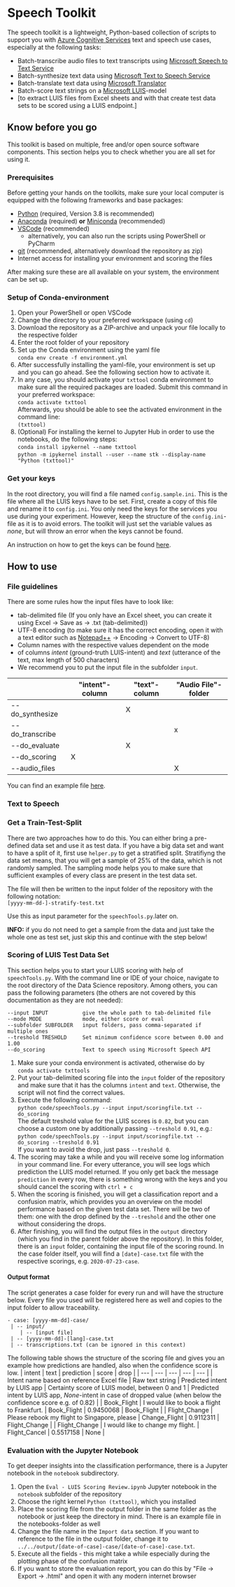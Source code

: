 # Speech Toolkit
The speech toolkit is a lightweight, Python-based collection of scripts to support you with [Azure Cognitive Services](https://azure.microsoft.com/en-us/services/cognitive-services/) text and speech use cases, especially at the following tasks:
- Batch-transcribe audio files to text transcripts using [Microsoft Speech to Text Service](https://azure.microsoft.com/en-us/services/cognitive-services/speech-to-text/)
- Batch-synthesize text data using [Microsoft Text to Speech Service](https://azure.microsoft.com/en-us/services/cognitive-services/text-to-speech/)
- Batch-translate text data using [Microsoft Translator](https://azure.microsoft.com/en-us/services/cognitive-services/translator/)
- Batch-score text strings on a [Microsoft LUIS](https://luis.ai)-model
- [to extract LUIS files from Excel sheets and with that create test data sets to be scored using a LUIS endpoint.]

## Know before you go
This toolkit is based on multiple, free and/or open source software components. This section helps you to check whether you are all set for using it. 

### Prerequisites
Before getting your hands on the toolkits, make sure your local computer is equipped with the following frameworks and base packages:
- [Python](https://www.python.org/downloads/windows/) (required, Version 3.8 is recommended)
- [Anaconda](https://www.anaconda.com/distribution/) (required) __or__ [Miniconda](https://docs.conda.io/en/latest/miniconda.html) (recommended)
- [VSCode](https://code.visualstudio.com/docs/?dv=win) (recommended)
  - alternatively, you can also run the scripts using PowerShell or PyCharm
- [git](https://git-scm.com/downloads) (recommended, alternatively download the repository as zip)
- Internet access for installing your environment and scoring the files

After making sure these are all available on your system, the environment can be set up.

### Setup of Conda-environment
1. Open your PowerShell or open VSCode
2. Change the directory to your preferred workspace (using `cd`)
3. Download the repository as a ZIP-archive and unpack your file locally to the respective folder
4. Enter the root folder of your repository
5. Set up the Conda environment using the yaml file<br> `conda env create -f environment.yml`
6. After successfully installing the yaml-file, your environment is set up and you can go ahead. See the following section how to activate it.
7. In any case, you should activate your `txttool` conda environment to make sure all the required packages are loaded. Submit this command in your preferred workspace:<br>`conda activate txttool`<br>
Afterwards, you should be able to see the activated environment in the command line:<br>`(txttool)`
8. (Optional) For installing the kernel to Jupyter Hub in order to use the notebooks, do the following steps:<br>
`conda install ipykernel --name txttool`<br>
`python -m ipykernel install --user --name stk --display-name "Python (txttool)"`

### Get your keys
In the root directory, you will find a file named `config.sample.ini`. This is the file where all the LUIS keys have to be set. First, create a copy of this file and rename it to `config.ini`. You only need the keys for the services you use during your experiment. However, keep the structure of the `config.ini`-file as it is to avoid errors. The toolkit will just set the variable values as _none_, but will throw an error when the keys cannot be found.

An instruction on how to get the keys can be found [here](getyourkeys.md).

## How to use

### File guidelines
There are some rules how the input files have to look like:
- tab-delimited file (If you only have an Excel sheet, you can create it using Excel -> Save as -> .txt (tab-delimited))
- UTF-8 encoding (to make sure it has the correct encoding, open it with a text editor such as [Notepad++](https://notepad-plus-plus.org/downloads/) -> Encoding -> Convert to UTF-8)
- Column names with the respective values dependent on the mode
- of columns _intent_ (ground-truth LUIS-intent) and _text_ (utterance of the text, max length of 500 characters)
- We recommend you to put the input file in the subfolder `input`.

|                 | __"intent"-column__ | __"text"-column__ | __"Audio File"-folder__ |
|-----------------|---------------------|-------------------|-------------------------|
| --do_synthesize |                     | X                 |                         |
| --do_transcribe |                     |                   | x                       |
| --do_evaluate   |                     | X                 |                         |
| --do_scoring    | X                   |                   |                         |
| --audio_files   |                     |                   | X                       |

You can find an example file [here](input/testset-example.txt).

### Text to Speech


### Get a Train-Test-Split
There are two approaches how to do this. You can either bring a pre-defined data set and use it as test data. If you have a big data set and want to have a split of it, first use `helper.py` to get a stratified split. Stratifiyng the data set means, that you will get a sample of 25% of the data, which is not randomly sampled. The sampling mode helps you to make sure that sufficient examples of every class are present in the test data set.

The file will then be written to the input folder of the repository with the following notation:<br>`[yyyy-mm-dd-]-stratify-test.txt`

Use this as input parameter for the `speechTools.py`.later on.

__INFO:__ if you do not need to get a sample from the data and just take the whole one as test set, just skip this and continue with the step below!

### Scoring of LUIS Test Data Set
This section helps you to start your LUIS scoring with help of `speechTools.py`. With the command line or IDE of your choice, navigate to the root directory of the Data Science repository. Among others, you can pass the following parameters (the others are not covered by this documentation as they are not needed):

```
--input INPUT           give the whole path to tab-delimited file
--mode MODE             mode, either score or eval
--subfolder SUBFOLDER   input folders, pass comma-separated if multiple ones
--treshold TRESHOLD     Set minimum confidence score between 0.00 and 1.00
--do_scoring            Text to speech using Microsoft Speech API
```

1. Make sure your conda environment is activated, otherwise do by <br>`conda activate txttools`
1. Put your tab-delimited scoring file into the `input` folder of the repository and make sure that it has the columns `intent` and `text`. Otherwise, the script will not find the correct values.
1. Execute the following command:<br>
`python code/speechTools.py --input input/scoringfile.txt --do_scoring`<br>
The default treshold value for the LUIS scores is `0.82`, but you can choose a custom one by additionally passing `--treshold 0.91`, e.g.:<br>
`python code/speechTools.py --input input/scoringfile.txt --do_scoring --treshold 0.91`<br>If you want to avoid the drop, just pass `--treshold 0`.
1. The scoring may take a while and you will receive some log information in your command line. For every utterance, you will see logs which prediction the LUIS model returned. If you only get back the message `prediction` in every row, there is something wrong with the keys and you should cancel the scoring with `ctrl + c`
1. When the scoring is finished, you will get a classification report and a confusion matrix, which provides you an overview on the model performance based on the given test data set. There will be two of them: one with the drop defined by the `--treshold` and the other one without considering the drops.
1. After finishing, you will find the output files in the `output` directory (which you find in the parent folder above the repository). In this folder, there is an `input` folder, containing the input file of the scoring round. In the case folder itself, you will find a `[date]-case.txt` file with the respective scorings, e.g. `2020-07-23-case`.

#### Output format
The script generates a case folder for every run and will have the structure below. Every file you used will be registered here as well and copies to the input folder to allow traceability.
```
- case: [yyyy-mm-dd]-case/
 | -- input/
    | -- [input file]
 | -- [yyyy-mm-dd]-[lang]-case.txt
 | -- transcriptions.txt (can be ignored in this context)
```

The following table shows the structure of the scoring file and gives you an example how predictions are handled, also when the confidence score is low.
| intent | text | prediction | score | drop |
| --- | --- | --- | --- | --- |
| Intent name based on reference Excel file | Raw text string | Predicted intent by LUIS app | Certainty score of LUIS model, between 0 and 1 | Predicted intent by LUIS app, _None_-intent in case of dropped value (when below the confidence score e.g. of 0.82) |
| Book_Flight | I would like to book a flight to Frankfurt. |	Book_Flight |	0.9450068 | Book_Flight |
| Flight_Change | Please rebook my flight to Singapore, please | Change_Flight | 0.9112311 | Flight_Change |
| Flight_Change |	I would like to change my flight. |	Flight_Cancel |	0.5517158 |	None |

### Evaluation with the Jupyter Notebook
To get deeper insights into the classification performance, there is a Jupyter notebook in the `notebook` subdirectory. 
1. Open the `Eval - LUIS Scoring Review.ipynb` Jupyter notebook in the `notebook` subfolder of the repository
1. Choose the right kernel `Python (txttool)`, which you installed
1. Place the scoring file from the output folder in the same folder as the notebook or just keep the directory in mind. There is an example file in the notebooks-folder as well
1. Change the file name in the `Import data` section. If you want to reference to the file in the output folder, change it to `../../output/[date-of-case]-case/[date-of-case]-case.txt`.
1. Execute all the fields - this might take a while especially during the plotting phase of the confusion matrix
1. If you want to store the evaluation report, you can do this by "File -> Export -> .html" and open it with any modern internet browser